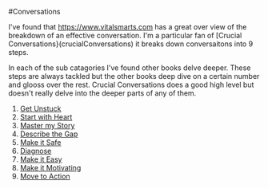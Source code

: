 #Conversations


I've found that https://www.vitalsmarts.com has a great over view of the breakdown of an effective conversation. I'm a particular fan of [Crucial Conversations}(crucialConversations) it breaks down conversaitons into 9 steps. 

In each of the sub catagories I've found other books delve deeper. These steps are always tackled but the other books deep dive on a certain number and glooss over the rest. Crucial Conversations does a good high level but doesn't really delve into the deeper parts of any of them.


1. [Get Unstuck](conversationStep1)
2. [Start with Heart](conversationStep2)
3. [Master my Story](conversationStep3)
4. [Describe the Gap](conversationStep4)
5. [Make it Safe](conversationStep5)
6. [Diagnose](conversationStep6)
7. [Make it Easy](conversationStep7)
8. [Make it Motivating](conversationstep8)
9. [Move to Action](conversationStep9)




